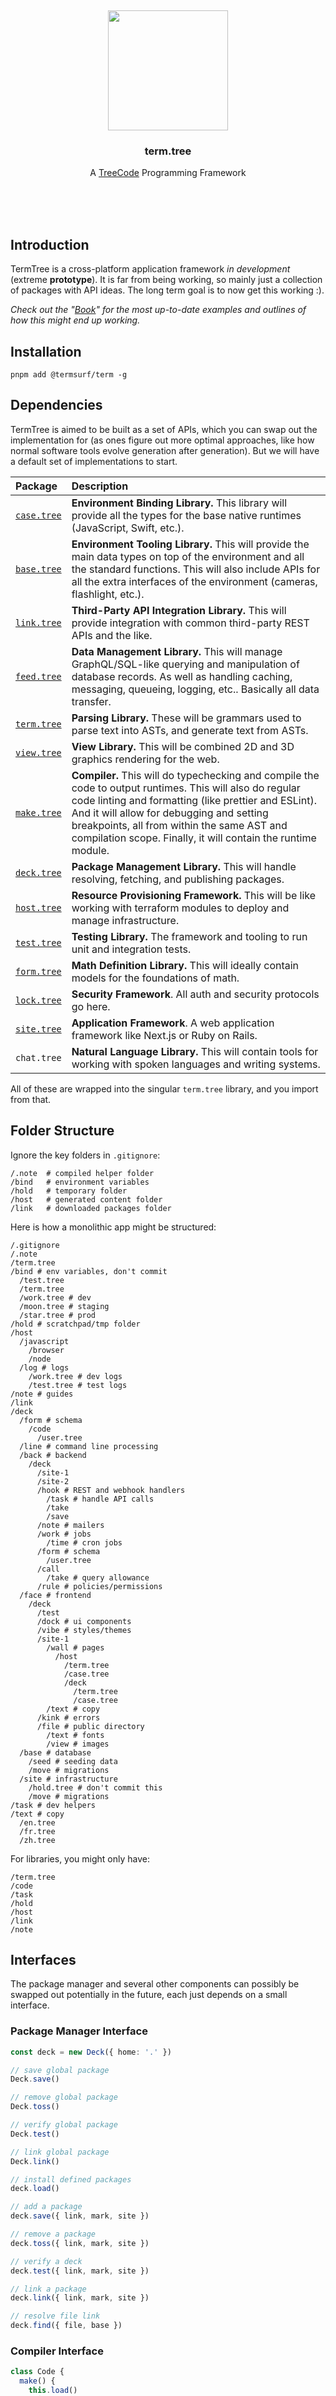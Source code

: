 <br/>
<br/>
<br/>
<br/>
<br/>
<br/>
<br/>

<p align='center'>
  <img src='https://github.com/termsurf/term.tree/blob/make/view/tree.gif?raw=true' height='192'/>
</p>

<h3 align='center'>term.tree</h3>
<p align='center'>
  A <a href="https://github.com/termsurf/tree">TreeCode</a> Programming Framework
</p>

<br/>
<br/>
<br/>

## Introduction

TermTree is a cross-platform application framework _in development_
(extreme **prototype**). It is far from being working, so mainly just a
collection of packages with API ideas. The long term goal is to now get
this working :).

_Check out the
"[Book](https://github.com/termsurf/term.tree/tree/make/book)" for the
most up-to-date examples and outlines of how this might end up working._

## Installation

```
pnpm add @termsurf/term -g
```

## Dependencies

TermTree is aimed to be built as a set of APIs, which you can swap out
the implementation for (as ones figure out more optimal approaches, like
how normal software tools evolve generation after generation). But we
will have a default set of implementations to start.

| Package                                              | Description                                                                                                                                                                                                                                                                                                                  |
| :--------------------------------------------------- | :--------------------------------------------------------------------------------------------------------------------------------------------------------------------------------------------------------------------------------------------------------------------------------------------------------------------------- |
| [`case.tree`](https://github.com/termsurf/case.tree) | **Environment Binding Library.** This library will provide all the types for the base native runtimes (JavaScript, Swift, etc.).                                                                                                                                                                                             |
| [`base.tree`](https://github.com/termsurf/base.tree) | **Environment Tooling Library.** This will provide the main data types on top of the environment and all the standard functions. This will also include APIs for all the extra interfaces of the environment (cameras, flashlight, etc.).                                                                                    |
| [`link.tree`](https://github.com/termsurf/link.tree) | **Third-Party API Integration Library.** This will provide integration with common third-party REST APIs and the like.                                                                                                                                                                                                       |
| [`feed.tree`](https://github.com/termsurf/feed.tree) | **Data Management Library.** This will manage GraphQL/SQL-like querying and manipulation of database records. As well as handling caching, messaging, queueing, logging, etc.. Basically all data transfer.                                                                                                                  |
| [`term.tree`](https://github.com/termsurf/term.tree) | **Parsing Library.** These will be grammars used to parse text into ASTs, and generate text from ASTs.                                                                                                                                                                                                                       |
| [`view.tree`](https://github.com/termsurf/view.tree) | **View Library.** This will be combined 2D and 3D graphics rendering for the web.                                                                                                                                                                                                                                            |
| [`make.tree`](https://github.com/termsurf/make.tree) | **Compiler.** This will do typechecking and compile the code to output runtimes. This will also do regular code linting and formatting (like prettier and ESLint). And it will allow for debugging and setting breakpoints, all from within the same AST and compilation scope. Finally, it will contain the runtime module. |
| [`deck.tree`](https://github.com/termsurf/deck.tree) | **Package Management Library.** This will handle resolving, fetching, and publishing packages.                                                                                                                                                                                                                               |
| [`host.tree`](https://github.com/termsurf/host.tree) | **Resource Provisioning Framework.** This will be like working with terraform modules to deploy and manage infrastructure.                                                                                                                                                                                                   |
| [`test.tree`](https://github.com/termsurf/test.tree) | **Testing Library.** The framework and tooling to run unit and integration tests.                                                                                                                                                                                                                                            |
| [`form.tree`](https://github.com/termsurf/form.tree) | **Math Definition Library.** This will ideally contain models for the foundations of math.                                                                                                                                                                                                                                   |
| [`lock.tree`](https://github.com/termsurf/lock.tree) | **Security Framework**. All auth and security protocols go here.                                                                                                                                                                                                                                                             |
| [`site.tree`](https://github.com/termsurf/site.tree) | **Application Framework**. A web application framework like Next.js or Ruby on Rails.                                                                                                                                                                                                                                        |
| `chat.tree`                                          | **Natural Language Library.** This will contain tools for working with spoken languages and writing systems.                                                                                                                                                                                                                 |

All of these are wrapped into the singular `term.tree` library, and you
import from that.

## Folder Structure

Ignore the key folders in `.gitignore`:

```.gitignore
/.note  # compiled helper folder
/bind   # environment variables
/hold   # temporary folder
/host   # generated content folder
/link   # downloaded packages folder
```

Here is how a monolithic app might be structured:

```
/.gitignore
/.note
/term.tree
/bind # env variables, don't commit
  /test.tree
  /term.tree
  /work.tree # dev
  /moon.tree # staging
  /star.tree # prod
/hold # scratchpad/tmp folder
/host
  /javascript
    /browser
    /node
  /log # logs
    /work.tree # dev logs
    /test.tree # test logs
/note # guides
/link
/deck
  /form # schema
    /code
      /user.tree
  /line # command line processing
  /back # backend
    /deck
      /site-1
      /site-2
      /hook # REST and webhook handlers
        /task # handle API calls
        /take
        /save
      /note # mailers
      /work # jobs
        /time # cron jobs
      /form # schema
        /user.tree
      /call
        /take # query allowance
      /rule # policies/permissions
  /face # frontend
    /deck
      /test
      /dock # ui components
      /vibe # styles/themes
      /site-1
        /wall # pages
          /host
            /term.tree
            /case.tree
            /deck
              /term.tree
              /case.tree
        /text # copy
      /kink # errors
      /file # public directory
        /text # fonts
        /view # images
  /base # database
    /seed # seeding data
    /move # migrations
  /site # infrastructure
    /hold.tree # don't commit this
    /move # migrations
/task # dev helpers
/text # copy
  /en.tree
  /fr.tree
  /zh.tree
```

For libraries, you might only have:

```
/term.tree
/code
/task
/hold
/host
/link
/note
```

## Interfaces

The package manager and several other components can possibly be swapped
out potentially in the future, each just depends on a small interface.

### Package Manager Interface

```ts
const deck = new Deck({ home: '.' })

// save global package
Deck.save()

// remove global package
Deck.toss()

// verify global package
Deck.test()

// link global package
Deck.link()

// install defined packages
deck.load()

// add a package
deck.save({ link, mark, site })

// remove a package
deck.toss({ link, mark, site })

// verify a deck
deck.test({ link, mark, site })

// link a package
deck.link({ link, mark, site })

// resolve file link
deck.find({ file, base })
```

### Compiler Interface

```ts
class Code {
  make() {
    this.load()
    this.mesh()
    this.lint()
    this.tree()
    this.text()
    this.bind()
  }

  bind() {
    code.on('file', code.make)
  }

  // load from the entrypoint of the project
  load() {}

  // do type-checking, variable resolution, optimizations, etc..
  mesh() {}

  // do linting and fix up code
  lint() {}

  // make output AST in target language
  make() {}

  // write the AST to string
  text() {}
}
```

### Output Generator Interface

```ts
const host = new Host({ code })

const ts = host.make({ form: 'typescript' })
const rust = host.make({ form: 'rust' })
```

The output is typed as a standard AST in each language.

## TODO

- parse mine/mind files (mint)
  - parse tree-role file types
  - parse chat-talk-link tree
  - convert into json

## License

Copyright 2021-2024 <a href='https://term.surf'>TermSurf</a>

Licensed under the Apache License, Version 2.0 (the "License"); you may
not use this file except in compliance with the License. You may obtain
a copy of the License at

    http://www.apache.org/licenses/LICENSE-2.0

Unless required by applicable law or agreed to in writing, software
distributed under the License is distributed on an "AS IS" BASIS,
WITHOUT WARRANTIES OR CONDITIONS OF ANY KIND, either express or implied.
See the License for the specific language governing permissions and
limitations under the License.

## TermSurf

This is being developed by the folks at [TermSurf](https://term.surf), a
California-based project for helping humanity master information and
computation. Find us on [Twitter](https://twitter.com/termsurf),
[LinkedIn](https://www.linkedin.com/company/termsurf), and
[Facebook](https://www.facebook.com/termsurf). Check out our other
[GitHub projects](https://github.com/termsurf) as well!
